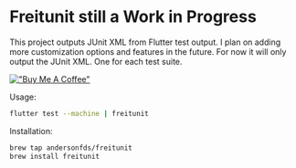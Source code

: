 # Freitunit still a Work in Progress

This project outputs JUnit XML from Flutter test output.
I plan on adding more customization options and features in the future.
For now it will only output the JUnit XML. One for each test suite.

[!["Buy Me A Coffee"](https://www.buymeacoffee.com/assets/img/custom_images/orange_img.png)](https://www.buymeacoffee.com/andersonfds)

Usage:

```sh
flutter test --machine | freitunit
```

Installation:

```sh
brew tap andersonfds/freitunit
brew install freitunit
```
